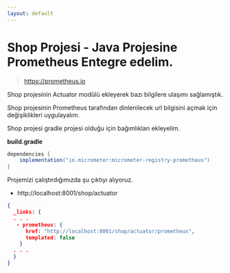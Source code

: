 ```yaml
---
layout: default
---
```

# Shop Projesi - Java Projesine Prometheus Entegre edelim.

> https://prometheus.io

Shop projesinin Actuator modülü ekleyerek bazı bilgilere ulaşımı sağlamıştık.

Shop projesinin Prometheus tarafından dinlenilecek url bilgisini açmak için değişiklikleri uygulayalım.

Shop projesi gradle projesi olduğu için bağımlıkları ekleyelim.

**build.gradle**

```groovy
dependencies {
	implementation("io.micrometer:micrometer-registry-prometheus")
}
```
Projemizi çalıştırdığımızda şu çıktıyı alıyoruz.

- http://localhost:8001/shop/actuator


```json
{
  _links: {
  . . . 
   - prometheus: {
      href: "http://localhost:8001/shop/actuator/prometheus",
      templated: false
    }
  . . .
  }
}
```


